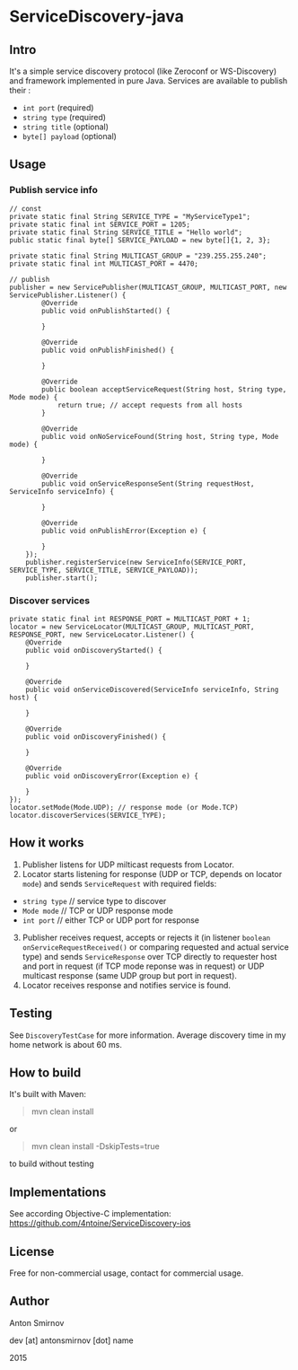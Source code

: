 # ServiceDiscovery-java

## Intro

It's a simple service discovery protocol (like Zeroconf or WS-Discovery) and framework implemented in pure Java.
Services are available to publish their :
* `int port` (required)
* `string type` (required)
* `string title` (optional)
* `byte[] payload` (optional)

## Usage

### Publish service info

    // const
    private static final String SERVICE_TYPE = "MyServiceType1";
    private static final int SERVICE_PORT = 1205;
    private static final String SERVICE_TITLE = "Hello world";
    public static final byte[] SERVICE_PAYLOAD = new byte[]{1, 2, 3};
    
    private static final String MULTICAST_GROUP = "239.255.255.240";
    private static final int MULTICAST_PORT = 4470;

    // publish
    publisher = new ServicePublisher(MULTICAST_GROUP, MULTICAST_PORT, new ServicePublisher.Listener() {
            @Override
            public void onPublishStarted() {

            }

            @Override
            public void onPublishFinished() {

            }

            @Override
            public boolean acceptServiceRequest(String host, String type, Mode mode) {
                return true; // accept requests from all hosts
            }

            @Override
            public void onNoServiceFound(String host, String type, Mode mode) {

            }

            @Override
            public void onServiceResponseSent(String requestHost, ServiceInfo serviceInfo) {

            }

            @Override
            public void onPublishError(Exception e) {

            }
        });
        publisher.registerService(new ServiceInfo(SERVICE_PORT, SERVICE_TYPE, SERVICE_TITLE, SERVICE_PAYLOAD));
        publisher.start();
    
### Discover services

    private static final int RESPONSE_PORT = MULTICAST_PORT + 1;
    locator = new ServiceLocator(MULTICAST_GROUP, MULTICAST_PORT, RESPONSE_PORT, new ServiceLocator.Listener() {
        @Override
        public void onDiscoveryStarted() {
            
        }

        @Override
        public void onServiceDiscovered(ServiceInfo serviceInfo, String host) {

        }

        @Override
        public void onDiscoveryFinished() {

        }

        @Override
        public void onDiscoveryError(Exception e) {

        }
    });
    locator.setMode(Mode.UDP); // response mode (or Mode.TCP)
    locator.discoverServices(SERVICE_TYPE);

## How it works

1. Publisher listens for UDP milticast requests from Locator.
2. Locator starts listening for response (UDP or TCP, depends on locator `mode`) and sends `ServiceRequest` with required fields:
  * `string type` // service type to discover
  * `Mode mode` // TCP or UDP response mode
  * `int port` // either TCP or UDP port for response
3. Publisher receives request, accepts or rejects it (in listener `boolean onServiceRequestReceived()` or comparing requested and actual service type) and sends `ServiceResponse` over TCP directly to requester host and port in request (if TCP mode reponse was in request) or UDP multicast response (same UDP group but port in request).
4. Locator receives response and notifies service is found.
    
## Testing

See `DiscoveryTestCase` for more information. Average discovery time in my home network is about 60 ms.

## How to build

It's built with Maven:

> mvn clean install

or

> mvn clean install -DskipTests=true

to build without testing

## Implementations

See according Objective-C implementation: https://github.com/4ntoine/ServiceDiscovery-ios

## License
Free for non-commercial usage, contact for commercial usage.

## Author
Anton Smirnov

dev [at] antonsmirnov [dot] name

2015

